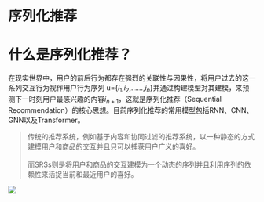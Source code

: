 # 序列化推荐

# 什么是序列化推荐？

在现实世界中，用户的前后行为都存在强烈的关联性与因果性，将用户过去的这一系列交互行为视作用户行为序列 u={$i_1$,$i_2$,……,$i_n$}并通过构建模型对其建模，来预测下一时刻用户最感兴趣的内容$i_{n+1}$，这就是序列化推荐（Sequential Recommendation）的核心思想。目前序列化推荐的常用模型包括RNN、CNN、GNN以及Transformer。



> 传统的推荐系统，例如基于内容和协同过滤的推荐系统，以一种静态的方式建模用户和商品的交互并且只可以捕获用户广义的喜好。
<br/><br/>
而SRSs则是将用户和商品的交互建模为一个动态的序列并且利用序列的依赖性来活捉当前和最近用户的喜好。

![](https://hdu-cs-wiki.oss-cn-hangzhou.aliyuncs.com/boxcnolggxKhDZDBzIFPIaDFfhc.png)


